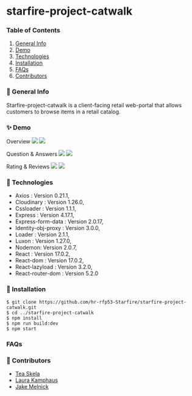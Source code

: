 # starfire-project-catwalk
### Table of Contents
1. [General Info](#🌴-General-Info)
2. [Demo](#✨-Demo)
3. [Technologies](#🧪-Technologies)
4. [Installation](#🚀-Installation)
5. [FAQs](#faqs)
6. [Contributors](#🤝-Contributors)


### 🌴 General Info
Starfire-project-catwalk is a client-facing retail web-portal that allows customers to browse items in a retail catalog.

### ✨ Demo
Overview
![](image-gallery.gif)
![](add-to-cart.gif)

Question & Answers
![](search-highlight.gif)
![](answer-form.gif)

Rating & Reviews
![](filters-demo.gif)
![](review-form.gif)

### 🧪 Technologies
* Axios : Version 0.21.1,
* Cloudinary : Version 1.26.0,
* Cssloader : Version 1.1.1,
* Express : Version 4.17.1,
* Express-form-data : Version 2.0.17,
* Identity-obj-proxy : Version 3.0.0,
* Loader : Version 2.1.1,
* Luxon : Version 1.27.0,
* Nodemon: Version 2.0.7,
* React : Version 17.0.2,
* React-dom : Version 17.0.2,
* React-lazyload : Version 3.2.0,
* React-router-dom : Version 5.2.0

### 🚀 Installation
```
$ git clone https://github.com/hr-rfp53-Starfire/starfire-project-catwalk.git
$ cd ../starfire-project-catwalk
$ npm install
$ npm run build:dev
$ npm start
```

### FAQs


### 🤝 Contributors
- [Tea Skela](https://github.com/tskela)
- [Laura Kamphaus](https://github.com/lkamphaus)
- [Jake Melnick](https://github.com/JacobMelnick)

